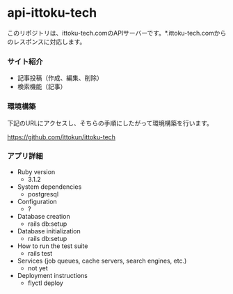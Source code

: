 # api-ittoku-tech

このリポジトリは、ittoku-tech.comのAPIサーバーです。*.ittoku-tech.comからのレスポンスに対応します。

### サイト紹介

* 記事投稿（作成、編集、削除）
* 検索機能（記事）

### 環境構築

下記のURLにアクセスし、そちらの手順にしたがって環境構築を行います。

https://github.com/ittokun/ittoku-tech

### アプリ詳細

* Ruby version
  * 3.1.2
* System dependencies
  * postgresql
* Configuration
  * ?
* Database creation
  * rails db:setup
* Database initialization
  * rails db:setup
* How to run the test suite
  * rails test
* Services (job queues, cache servers, search engines, etc.)
  * not yet
* Deployment instructions
  * flyctl deploy
